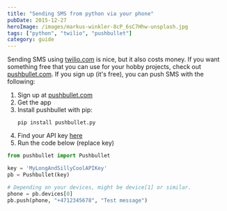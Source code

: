 ```yaml
---
title: "Sending SMS from python via your phone"
pubDate: 2015-12-27
heroImage: /images/markus-winkler-8cP_6sC7Hhw-unsplash.jpg
tags: ["python", "twilio", "pushbullet"]
category: guide
---
```


Sending SMS using [twilio.com](http://twilio.com) is nice, but it also costs money. If you want something free that you can use for your hobby projects, check out [pushbullet.com](https://www.pushbullet.com/). If you sign up (it's free), you can push SMS with the following:

1.  Sign up at [pushbullet.com](https://www.pushbullet.com)
2.  Get the app
3.  Install pushbullet with pip:
    ```
    pip install pushbullet.py
    ```
4.  Find your API key [here](https://www.pushbullet.com/#settings/account)
5.  Run the code below (replace key)

```python
from pushbullet import Pushbullet

key = 'MyLongAndSillyCoolAPIKey'
pb = Pushbullet(key)

# Depending on your devices, might be device[1] or similar.
phone = pb.devices[0]
pb.push(phone, "+4712345678", "Test message")
```
